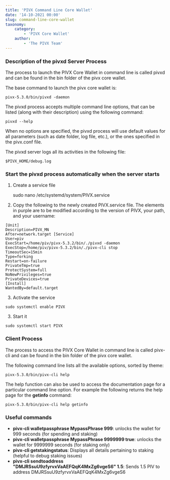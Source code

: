 ```yaml
---
title: 'PIVX Command Line Core Wallet'
date: '14-10-2021 00:00'
slug: command-line-core-wallet
taxonomy:
    category:
        - 'PIVX Core Wallet'
    author:
        - 'The PIVX Team'
---
```


### Description of the pivxd Server Process

The process to launch the PIVX Core Wallet in command line is called pivxd and can be found in the bin folder of the pivx core wallet.

The base command to launch the pivx core wallet is:

	pivx-5.3.0/bin/pivxd -daemon

The pivxd process accepts multiple command line options, that can be listed (along with their description) using the following command:

	pivxd --help

When no options are specified, the pivxd process will use default values for all parameters (such as date folder, log file, etc.), or the ones specified in the pivx.conf file.

The pivxd server logs all its activities in the following file:

	$PIVX_HOME/debug.log

### Start the pivxd process automatically when the server starts

1. Create a service file

	sudo nano /etc/systemd/system/PIVX.service

2. Copy the following to the newly created PIVX.service file. The elements in purple are to be modified according to the version of PIVX, your path, and your username:

```
[Unit]
Description=PIVX_MN
After=network.target [Service]
User=piv
ExecStart=/home/piv/pivx-5.3.2/bin/./pivxd -daemon
ExecStop=/home/piv/pivx-5.3.2/bin/./pivx-cli stop
TimeoutSec=15min
Type=forking
Restart=on-failure
PrivateTmp=true
ProtectSystem=full
NoNewPrivileges=true
PrivateDevices=true
[Install]
WantedBy=default.target
```

3. Activate the service

```
sudo systemctl enable PIVX
```

3. Start it

```
sudo systemctl start PIVX
```

### Client Process

The process to access the PIVX Core Wallet in command line is called pivx-cli and can be found in the bin folder of the pivx core wallet.

The following command line lists all the available options, sorted by theme:

	pivx-5.3.0/bin/pivx-cli help

The help function can also be used to access the documentation page for a particular command line option. For example the following returns the help page for the **getinfo** command:

	pivx-5.3.0/bin/pivx-cli help getinfo
	
### Useful commands

* **pivx-cli walletpassphrase MypassPhrase 999**: unlocks the wallet for 999 seconds (for spending and staking)
* **pivx-cli walletpassphrase MypassPhrase 9999999 true**: unlocks the wallet for 9999999 seconds (for staking only)
* **pivx-cli getstakingstatus**: Displays all details pertaining to staking (helpful to debug staking issues)
* **pivx-cli sendtoaddress "DMJRSsuU9zfyrvxVaAEFQqK4MxZg6vgeS6" 1.5**: Sends 1.5 PIV to address DMJRSsuU9zfyrvxVaAEFQqK4MxZg6vgeS6

	
	
	
	
